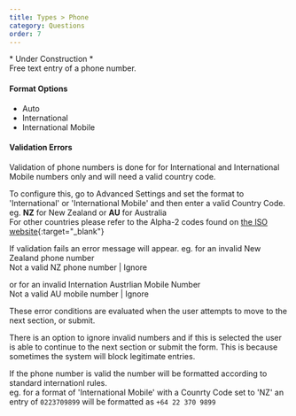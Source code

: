 ```yaml
---
title: Types > Phone
category: Questions
order: 7
---
```


\* Under Construction \*  
Free text entry of a phone number. 

#### Format Options

* Auto
* International
* International Mobile

#### Validation Errors  

Validation of phone numbers is done for for International and International Mobile numbers only and will need a valid country code.

To configure this, go to Advanced Settings and set the format to 'International' or 'International Mobile' and then enter a valid Country Code. 
eg. **NZ** for New Zealand or **AU** for Australia  
For other countries please refer to the Alpha-2 codes found on [the ISO website](https://www.iso.org/publication/PUB500001.html){:target="_blank"}

If validation fails an error message will appear. eg. for an invalid New Zealand phone number  
Not a valid NZ phone number | Ignore

or for an invalid Internation Austrlian Mobile Number  
Not a valid AU mobile number | Ignore

These error conditions are evaluated when the user attempts to move to the next section, or submit.

There is an option to ignore invalid numbers and if this is selected the user is able to continue to the next section or submit the form. This is because sometimes the system will block legitimate entries.

If the phone number is valid the number will be formatted according to standard internationl rules.  
eg. for a format of 'International Mobile' with a Counrty Code set to 'NZ' an entry of `0223709899` will be formatted as `+64 22 370 9899`